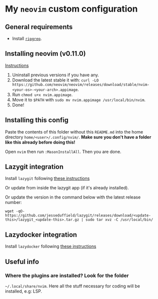 # My `neovim` custom configuration

## General requirements

- Install [`ripgrep`](https://github.com/BurntSushi/ripgrep).

## Installing neovim (v0.11.0)

[Instructions](https://github.com/neovim/neovim/wiki/Installing-Neovim#appimage-universal-linux-package)

1. Uninstall previous versions if you have any.
2. Download the latest stable it with: `curl -LO https://github.com/neovim/neovim/releases/download/stable/nvim-<your-os>-<your-arch>.appimage`.
3. Run `chmod u+x nvim.appimage`.
4. Move it to `$PATH` with `sudo mv nvim.appimage /usr/local/bin/nvim`.
5. Done!

## Installing this config

Paste the contents of this folder without this `README.md` into the home
directory `home/<user>/.config/nvim/`. **Make sure you don't have a folder
like this already before doing this!**

Open `nvim` then run `:MasonInstallAll`. Then you are done.

## Lazygit integration

Install `lazygit` following [these instructions](https://github.com/jesseduffield/lazygit#ubuntu)

Or update from inside the lazygit app (if it's already installed).

Or update the version in the command below with the latest release number:

```shell
wget -qO- https://github.com/jesseduffield/lazygit/releases/download/<update-this>/lazygit_<update-this>.tar.gz | sudo tar xvz -C /usr/local/bin/
```

## Lazydocker integration

Install `lazydocker` following [these instructions](https://github.com/jesseduffield/lazydocker#binary-release-linuxosxwindows)

## Useful info

### Where the plugins are installed? Look for the folder

`~/.local/share/nvim`. Here all the stuff necessary for coding will be
installed, e.g: LSP.
